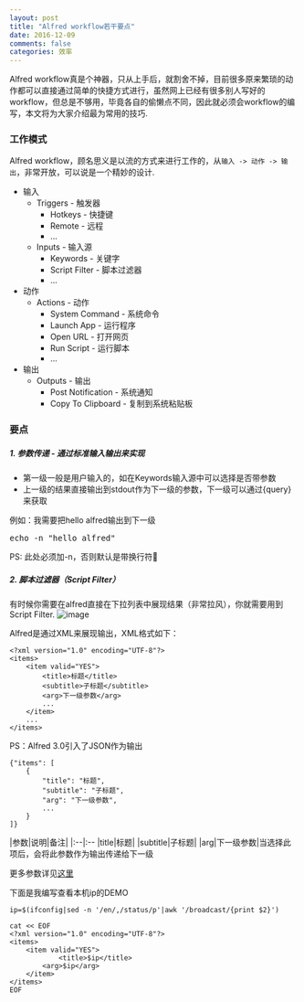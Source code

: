 ```yaml
---
layout: post
title: "Alfred workflow若干要点"
date: 2016-12-09
comments: false
categories: 效率
---
```


Alfred workflow真是个神器，只从上手后，就割舍不掉，目前很多原来繁琐的动作都可以直接通过简单的快捷方式进行，虽然网上已经有很多别人写好的workflow，但总是不够用，毕竟各自的偷懒点不同，因此就必须会workflow的编写，本文将为大家介绍最为常用的技巧.


### 工作模式
 Alfred workflow，顾名思义是以流的方式来进行工作的，从`输入 -> 动作 -> 输出`，非常开放，可以说是一个精妙的设计.
 
* 输入
	* Triggers - 触发器
		* Hotkeys - 快捷键
		* Remote - 远程
		* ...
	* Inputs - 输入源
		* Keywords - 关键字
		* Script Filter - 脚本过滤器
		* ...
* 动作
	* Actions - 动作
		* System Command - 系统命令
		* Launch App - 运行程序
		* Open URL - 打开网页
		* Run Script - 运行脚本
		* ...
* 输出
	* Outputs - 输出
		* Post Notification - 系统通知
		* Copy To Clipboard - 复制到系统粘贴板
		
### 要点

##### 1. 参数传递 - 通过标准输入输出来实现

* 第一级一般是用户输入的，如在Keywords输入源中可以选择是否带参数
* 上一级的结果直接输出到stdout作为下一级的参数，下一级可以通过{query}来获取

例如：我需要把hello alfred输出到下一级
<pre>
echo -n "hello alfred" 
</pre>
PS: 此处必须加-n，否则默认是带换行符

##### 2. 脚本过滤器（Script Filter）

有时候你需要在alfred直接在下拉列表中展现结果（非常拉风），你就需要用到Script Filter.
![image](https://www.alfredapp.com/help/workflows/inputs/script-filter/json-example.png)

Alfred是通过XML来展现输出，XML格式如下：

```
<?xml version="1.0" encoding="UTF-8"?>
<items>
    <item valid="YES">
        <title>标题</title>
        <subtitle>子标题</subtitle>
		<arg>下一级参数</arg>
		...
    </item>
	...
</items>
```
PS：Alfred 3.0引入了JSON作为输出

```
{"items": [
    {
        "title": "标题",
        "subtitle": "子标题",
        "arg": "下一级参数",
        ...
    }
]}
```

|参数|说明|备注|
|:--|:--
|title|标题|
|subtitle|子标题|
|arg|下一级参数|当选择此项后，会将此参数作为输出传递给下一级

更多参数详见[这里](https://www.alfredapp.com/help/workflows/inputs/script-filter/json/)


下面是我编写查看本机ip的DEMO

```
ip=$(ifconfig|sed -n '/en/,/status/p'|awk '/broadcast/{print $2}')

cat << EOF
<?xml version="1.0" encoding="UTF-8"?>
<items>
    <item valid="YES">
        	<title>$ip</title>
		<arg>$ip</arg>
    </item>
</items>
EOF
```